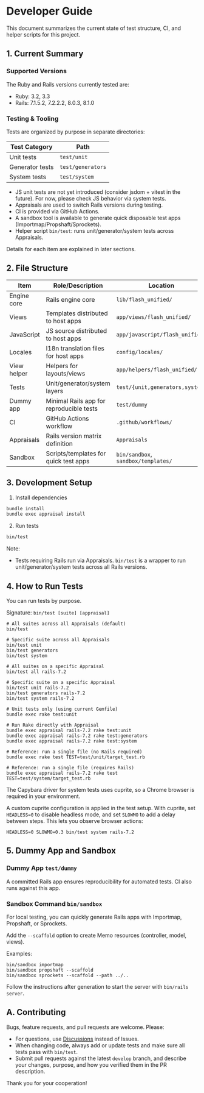# Developer Guide

This document summarizes the current state of test structure, CI, and helper scripts for this project.

## 1. Current Summary

### Supported Versions

The Ruby and Rails versions currently tested are:
- Ruby: 3.2, 3.3
- Rails: 7.1.5.2, 7.2.2.2, 8.0.3, 8.1.0

### Testing & Tooling

Tests are organized by purpose in separate directories:

| Test Category      | Path              |
|--------------------|-------------------|
| Unit tests         | `test/unit`       |
| Generator tests    | `test/generators` |
| System tests       | `test/system`     |

* JS unit tests are not yet introduced (consider jsdom + vitest in the future). For now, please check JS behavior via system tests.
* Appraisals are used to switch Rails versions during testing.
* CI is provided via GitHub Actions.
* A sandbox tool is available to generate quick disposable test apps (Importmap/Propshaft/Sprockets).
* Helper script `bin/test`: runs unit/generator/system tests across Appraisals.

Details for each item are explained in later sections.

## 2. File Structure

| Item            | Role/Description                          | Location                             |
|-----------------|-------------------------------------------|--------------------------------------|
| Engine core     | Rails engine core                         | `lib/flash_unified/`                 |
| Views           | Templates distributed to host apps        | `app/views/flash_unified/`           |
| JavaScript      | JS source distributed to host apps        | `app/javascript/flash_unified/`      |
| Locales         | I18n translation files for host apps      | `config/locales/`                    |
| View helper     | Helpers for layouts/views                 | `app/helpers/flash_unified/`         |
| Tests           | Unit/generator/system layers              | `test/{unit,generators,system}`      |
| Dummy app       | Minimal Rails app for reproducible tests  | `test/dummy`                         |
| CI              | GitHub Actions workflow                   | `.github/workflows/`                 |
| Appraisals      | Rails version matrix definition           | `Appraisals`                         |
| Sandbox         | Scripts/templates for quick test apps     | `bin/sandbox`, `sandbox/templates/`  |

## 3. Development Setup

1) Install dependencies

```bash
bundle install
bundle exec appraisal install
```

2) Run tests

```bash
bin/test
```

Note:
- Tests requiring Rails run via Appraisals. `bin/test` is a wrapper to run unit/generator/system tests across all Rails versions.

## 4. How to Run Tests

You can run tests by purpose.

Signature: `bin/test [suite] [appraisal]`

```
# All suites across all Appraisals (default)
bin/test

# Specific suite across all Appraisals
bin/test unit
bin/test generators
bin/test system

# All suites on a specific Appraisal
bin/test all rails-7.2

# Specific suite on a specific Appraisal
bin/test unit rails-7.2
bin/test generators rails-7.2
bin/test system rails-7.2

# Unit tests only (using current Gemfile)
bundle exec rake test:unit

# Run Rake directly with Appraisal
bundle exec appraisal rails-7.2 rake test:unit
bundle exec appraisal rails-7.2 rake test:generators
bundle exec appraisal rails-7.2 rake test:system

# Reference: run a single file (no Rails required)
bundle exec rake test TEST=test/unit/target_test.rb

# Reference: run a single file (requires Rails)
bundle exec appraisal rails-7.2 rake test TEST=test/system/target_test.rb
```

The Capybara driver for system tests uses cuprite, so a Chrome browser is required in your environment.

A custom cuprite configuration is applied in the test setup. With cuprite, set `HEADLESS=0` to disable headless mode, and set `SLOWMO` to add a delay between steps. This lets you observe browser actions:

```
HEADLESS=0 SLOWMO=0.3 bin/test system rails-7.2
```

## 5. Dummy App and Sandbox

### Dummy App `test/dummy`

A committed Rails app ensures reproducibility for automated tests. CI also runs against this app.

### Sandbox Command `bin/sandbox`

For local testing, you can quickly generate Rails apps with Importmap, Propshaft, or Sprockets.

Add the `--scaffold` option to create Memo resources (controller, model, views).

Examples:
```
bin/sandbox importmap
bin/sandbox propshaft --scaffold
bin/sandbox sprockets --scaffold --path ../..
```

Follow the instructions after generation to start the server with `bin/rails server`.

## A. Contributing

Bugs, feature requests, and pull requests are welcome. Please:

- For questions, use [Discussions](https://github.com/hiroaki/flash-unified/discussions) instead of Issues.
- When changing code, always add or update tests and make sure all tests pass with `bin/test`.
- Submit pull requests against the latest `develop` branch, and describe your changes, purpose, and how you verified them in the PR description.

Thank you for your cooperation!
